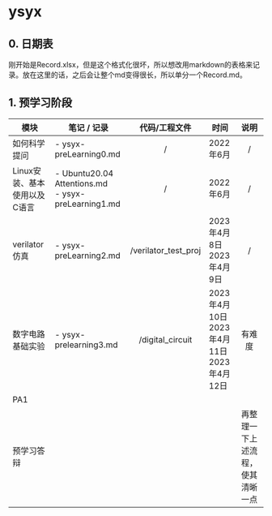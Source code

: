 # ysyx

## 0. 日期表

刚开始是Record.xlsx，但是这个格式化很坏，所以想改用markdown的表格来记录。放在这里的话，之后会让整个md变得很长，所以单分一个Record.md。

## 1. 预学习阶段

| 模块                         | 笔记 / 记录                                             |    代码/工程文件    | 时间                                                |               说明               |
| ---------------------------- | ------------------------------------------------------- | :------------------: | --------------------------------------------------- | :------------------------------: |
| 如何科学提问                 | - ysyx-preLearning0.md                                  |          /          | 2022年6月                                           |                /                |
| Linux安装、基本使用以及C语言 | - Ubuntu20.04 Attentions.md<br />- ysyx-preLearning1.md |          /          | 2022年6月                                           |                /                |
| verilator仿真                | - ysyx-preLearning2.md                                  | /verilator_test_proj | 2023年4月8日<br />2023年4月9日                      |                /                |
| 数字电路基础实验             | - ysyx-prelearning3.md                                  |   /digital_circuit   | 2023年4月10日<br />2023年4月11日<br />2023年4月12日 |              有难度              |
| PA1                          |                                                         |                      |                                                     |                                  |
| 预学习答辩                   |                                                         |                      |                                                     | 再整理一下上述流程，使其清晰一点 |
